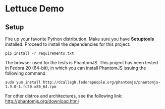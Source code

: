 # Lettuce Demo

## Setup

Fire up your favorite Python distribution. Make sure you have **Setuptools**
installed. Proceed to install the dependencies for this project:

```
pip install -r requirements.txt
```

The browser used for the tests is PhantomJS. This project has been tested in
Fedora 20 (64-bit), in which you can install PhantomJS issuing the following
command:

```
sudo yum install http://dcallagh.fedorapeople.org/phantomjs/phantomjs-1.9.0-1.fc20.x86_64.rpm
```

For other distros and architectures, see the following link: <http://phantomjs.org/download.html>